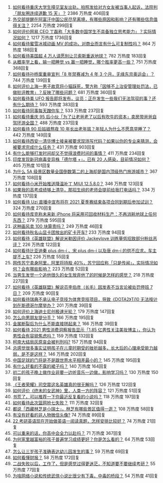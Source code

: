 1. [如何看待重庆大学生撞见室友出轨，拍照发给对方女友被当事人起诉，法院判「朋友圈连续道歉 15 天」？](https://www.zhihu.com/question/466513016) 2386 万热度 406回复
1. [外交部提醒在阿富汗中国公民尽早离境，有哪些原因和影响？还有哪些信息值得关注？](https://www.zhihu.com/question/466217700) 2254 万热度 299回复
1. [如何评价网易 CEO 丁磊称「大多数中国学生不具备独立思考能力」？实际情况如何？](https://www.zhihu.com/question/466490549) 1217 万热度 1736回复
1. [如何看待蜜雪冰城动画 MV 的成功，对商业而言有什么可复制性吗？](https://www.zhihu.com/question/465195632) 864 万热度 188回复
1. [如何看待美国超 4 万人请愿别让贝索斯重返地球？](https://www.zhihu.com/question/466270783) 782 万热度 183回复
1. [从概率学上看，输一把睡觉 vs 赢一把睡觉，哪个胜率更高一些？](https://www.zhihu.com/question/461910176) 751 万热度 368回复
1. [如何看待孙杨案重审宣判「8 年禁赛减为 4 年 3 个月，无缘东京奥运会」？](https://www.zhihu.com/question/466646307) 744 万热度 139回复
1. [如何评价上海一男子故意将小猫踩死，警方称「因够不上治安管理处罚法，已做批评教育」？反映了哪些问题？](https://www.zhihu.com/question/466304670) 681 万热度 360回复
1. [如何看待美 UFO 报告即将发布，议员：正在发生一些我们无法驾驭的事？还有什么期待？](https://www.zhihu.com/question/465771991) 593 万热度 383回复
1. [如何看待同事每天蹭你车？](https://www.zhihu.com/question/63645770) 533 万热度 237回复
1. [如何看待重庆 95 后小伙「为了让老爸老了以后有吹牛的资本」卖房带爸爸自驾环游全国？](https://www.zhihu.com/question/466349378) 488 万热度 237回复
1. [如何看待 90 后姑娘熬夜 10 年长出老年斑？年轻人为什么不愿意早睡了？](https://www.zhihu.com/question/466328145) 442 万热度 149回复
1. [如何看待西安一清华博士接亲被要求现场写代码？如果以你的专业来猜测，会被要求完成什么任务？](https://www.zhihu.com/question/466165757) 431 万热度 903回复
1. [有什么能够打发时间却又不觉得浪费时间的事情？](https://www.zhihu.com/question/301386253) 411 万热度 234回复
1. [印度发现新冠病毒变异株「德尔塔 +」，已有 20 人感染，目前情况如何？](https://www.zhihu.com/question/466349358) 405 万热度 101回复
1. [为什么 5A 级景区数量全国倒数第二的上海却是国内顶级热门旅游城市？](https://www.zhihu.com/question/466381415) 367 万热度 108回复
1. [如何看待小米开始推送降温补丁 MIUI 12.5.8.0？](https://www.zhihu.com/question/466310277) 346 万热度 123回复
1. [如果我的高考成绩够上清华，那招生组的老师会提前给我打电话吗？](https://www.zhihu.com/question/454386015) 334 万热度 137回复
1. [如何看待 Uzi 直播中宣布将在 2021 夏季赛结束各项合同到期后参加试训？](https://www.zhihu.com/question/465645680) 324 万热度 270回复
1. [如何看待库克称未来新 iPhone 将采用可回收材料生产：不再消耗地球上任何东西？](https://www.zhihu.com/question/466278095) 279 万热度 595回复
1. [这种画风卖 100 块算贵吗？](https://www.zhihu.com/question/465453498) 249 万热度 46回复
1. [如何看待秋名山显卡团放出的矿卡开车?](https://www.zhihu.com/question/465645313) 233 万热度 94回复
1. [如何看待《英雄联盟》解说米勒因评价 Jackeylove 训练量低招致部分粉丝恶评？](https://www.zhihu.com/question/466123710) 226 万热度 122回复
1. [如何看待比亚迪秦 plus dm-i 、宋 plus dm-i 以及唐 dm-i 的供不应求，车主提不上车?](https://www.zhihu.com/question/459492306) 226 万热度 55回复
1. [网传苏宁卖身阿里，阿里将持股 40%，苏宁回应称「只是传闻」，实际情况如何？会有哪些影响？](https://www.zhihu.com/question/466571042) 223 万热度 52回复
1. [当男生发觉一个追他很久的女生放弃他了的时候是怎样的感觉？](https://www.zhihu.com/question/266589774) 218 万热度 227回复
1. [如何看待《英雄联盟》解说员李伯彦（长毛）因发表不当言论被处罚停班 7 日？](https://www.zhihu.com/question/466514186) 209 万热度 90回复
1. [如何看待瑞典不承认电子竞技为体育竞技项目，导致《DOTA2》Ti10 无法按计划在斯德哥尔摩举办？](https://www.zhihu.com/question/466481205) 201 万热度 39回复
1. [如何评价上海迪士尼创极速光轮？](https://www.zhihu.com/question/445718276) 179 万热度 147回复
1. [怎么向男朋友提分手？](https://www.zhihu.com/question/327222167) 166 万热度 195回复
1. [金属断裂后为什么不能直接拼起来？](https://www.zhihu.com/question/34674308) 166 万热度 39回复
1. [如何看待 2021 男性消费洞察报告显示「1.85 亿男性关注美妆博主」，你认为男性会有容貌焦虑吗？](https://www.zhihu.com/question/466573038) 159 万热度 132回复
1. [柯南大结局灰原哀会被判刑吗?](https://www.zhihu.com/question/386040910) 157 万热度 94回复
1. [总感觉很多事实证明孩子在儿童时期受的挫折越多，长大后的心理承受能力越弱，是不是这样？](https://www.zhihu.com/question/266704437) 146 万热度 202回复
1. [中国足球的门将是不是跟世界水平相差最小的？](https://www.zhihu.com/question/409596507) 145 万热度 195回复
1. [有什么好看的不露的裙子吗？](https://www.zhihu.com/question/449495437) 140 万热度 164回复
1. [初二的孩子晚上做作业非要一边听音乐一边做，影响学习吗？](https://www.zhihu.com/question/421790883) 130 万热度 150回复
1. [《王者荣耀》司空震这名英雄真的很无解吗？](https://www.zhihu.com/question/462884750) 126 万热度 122回复
1. [如何评价《终末的女武神》里，人类一方的阵容？](https://www.zhihu.com/question/326427730) 121 万热度 51回复
1. [书荒了，可以推荐一下你最近反复看的小说吗？](https://www.zhihu.com/question/379247015) 118 万热度 197回复
1. [如何看待此次篮网抢七失败？](https://www.zhihu.com/question/466102154) 111 万热度 32回复
1. [都说「西藏林芝是小瑞士」，林芝有哪些景区值得一逛？](https://www.zhihu.com/question/465538943) 108 万热度 58回复
1. [有没有好看的非人物微信头像?](https://www.zhihu.com/question/387563344) 74 万热度 89回复
1. [22 考研英语现在开始做英语一阅读真题，怎样安排比较好？](https://www.zhihu.com/question/466315395) 74 万热度 21回复
1. [可以重来的话，你高中会全力以赴吗？](https://www.zhihu.com/question/463562103) 71 万热度 367回复
1. [为何家里越富裕的孩子普遍学习成绩更好？你是怎么看的？](https://www.zhihu.com/question/450056291) 64 万热度 53回复
1. [怎么让三岁孩子准确表达幼儿园发生的事？](https://www.zhihu.com/question/455057144) 59 万热度 69回复
1. [如何看懂财报？](https://www.zhihu.com/question/19645090) 58 万热度 172回复
1. [二战失败以后，工作了，但是感觉过得更迷茫，不知道要不要继续考研？](https://www.zhihu.com/question/460355264) 55 万热度 77回复
1. [为啥网络小说和传统武侠小说比很少有下毒，中毒的桥段？](https://www.zhihu.com/question/466556670) 54 万热度 41回复